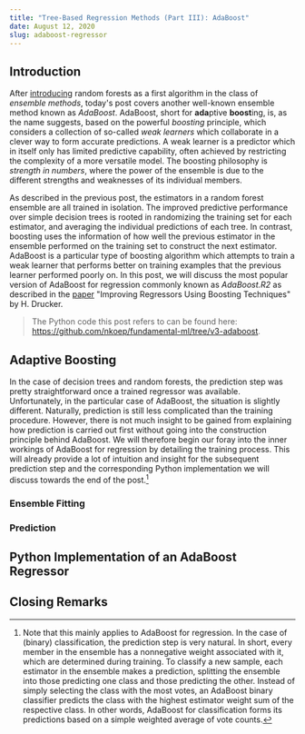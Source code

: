 ```yaml
---
title: "Tree-Based Regression Methods (Part III): AdaBoost"
date: August 12, 2020
slug: adaboost-regressor
---
```


## Introduction

After [introducing](/p/random-forest-regressor) random forests as a first
algorithm in the class of *ensemble methods*, today's post covers another
well-known ensemble method known as *AdaBoost*.
AdaBoost, short for **ada**ptive **boost**ing, is, as the name suggests, based
on the powerful *boosting* principle, which considers a collection of so-called
*weak learners* which collaborate in a clever way to form accurate predictions.
A weak learner is a predictor which in itself only has limited predictive
capability, often achieved by restricting the complexity of a more versatile
model.
The boosting philosophy is *strength in numbers*, where the power of the
ensemble is due to the different strengths and weaknesses of its individual
members.

As described in the previous post, the estimators in a random forest ensemble
are all trained in isolation.
The improved predictive performance over simple decision trees is rooted in
randomizing the training set for each estimator, and averaging the individual
predictions of each tree.
In contrast, boosting uses the information of how well the previous estimator
in the ensemble performed on the training set to construct the next estimator.
AdaBoost is a particular type of boosting algorithm which attempts to train a
weak learner that performs better on training examples that the previous
learner performed poorly on.
In this post, we will discuss the most popular version of AdaBoost for
regression commonly known as *AdaBoost.R2* as described in the
[paper](https://dl.acm.org/doi/10.5555/645526.657132) "Improving Regressors
Using Boosting Techniques" by H. Drucker.

> The Python code this post refers to can be found here:
> https://github.com/nkoep/fundamental-ml/tree/v3-adaboost.

## Adaptive Boosting

In the case of decision trees and random forests, the prediction step was
pretty straightforward once a trained regressor was available.
Unfortunately, in the particular case of AdaBoost, the situation is slightly
different.
Naturally, prediction is still less complicated than the training procedure.
However, there is not much insight to be gained from explaining how prediction
is carried out first without going into the construction principle behind
AdaBoost.
We will therefore begin our foray into the inner workings of AdaBoost for
regression by detailing the training process.
This will already provide a lot of intuition and insight for the subsequent
prediction step and the corresponding Python implementation we will discuss
towards the end of the post.[^adaboost-classification]

[^adaboost-classification]: Note that this mainly applies to AdaBoost for
  regression.
  In the case of (binary) classification, the prediction step is very natural.
  In short, every member in the ensemble has a nonnegative weight associated
  with it, which are determined during training.
  To classify a new sample, each estimator in the ensemble makes a prediction,
  splitting the ensemble into those predicting one class and those predicting
  the other.
  Instead of simply selecting the class with the most votes, an AdaBoost binary
  classifier predicts the class with the highest estimator weight sum of the
  respective class.
  In other words, AdaBoost for classification forms its predictions based on
  a simple weighted average of vote counts.

### Ensemble Fitting

### Prediction

## Python Implementation of an AdaBoost Regressor

## Closing Remarks
